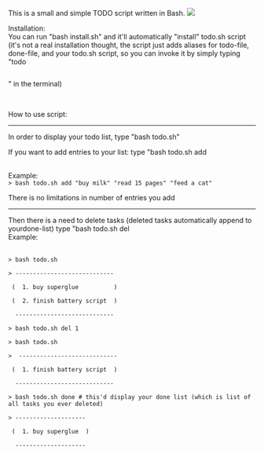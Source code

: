 This is a small and simple TODO script written in Bash.
<img src="http://w1r3.net/RqyQNN.gif">
<p>
Installation: <br>
You can run "bash install.sh" and it'll automatically "install" todo.sh script (it's not a real installation thought, the script just adds aliases for todo-file, done-file, and your todo.sh script, so you can invoke it by simply typing "todo <pre><command></pre>" in the terminal)</p><br>
<p>How to use script: <br>
<hr>
In order to display your todo list, type "bash todo.sh"</p>
<p>If you want to add entries to your list: type "bash todo.sh add <code><your entries followed by each other, written in double brackets></code></p><br>
Example:<br> 
<code>> bash todo.sh add "buy milk" "read 15 pages" "feed a cat"</code>
<p>There is no limitations in number of entries you add</p>
<hr>
<p>Then there is a need to delete tasks (deleted tasks automatically append to yourdone-list) type "bash todo.sh del <order numbers of tasks><br>
Example:</p><br>
<code>> bash todo.sh<br>
> ---------------------------- <br>
 (  1. buy superglue          ) <br>
 (  2. finish battery script  ) <br>
  ---------------------------- <br>
> bash todo.sh del 1 <br>
> bash todo.sh <br>
>  ---------------------------- <br>
 (  1. finish battery script  ) <br>
  ---------------------------- <br>
> bash todo.sh done # this'd display your done list (which is list of all tasks you ever deleted) <br>
> -------------------- <br>
 (  1. buy superglue  ) <br>
  -------------------- </code>



